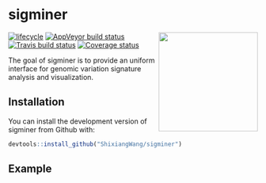 
<!-- README.md is generated from README.Rmd. Please edit that file -->
sigminer
========

<img src="https://github.com/ShixiangWang/sigminer/blob/master/inst/figures/sigminer.png" height="200" align="right" />

[![lifecycle](https://img.shields.io/badge/lifecycle-experimental-orange.svg)](https://www.tidyverse.org/lifecycle/#experimental) [![AppVeyor build status](https://ci.appveyor.com/api/projects/status/github/ShixiangWang/sigminer?branch=master&svg=true)](https://ci.appveyor.com/project/ShixiangWang/sigminer) [![Travis build status](https://travis-ci.org/ShixiangWang/sigminer.svg?branch=master)](https://travis-ci.org/ShixiangWang/sigminer) [![Coverage status](https://codecov.io/gh/ShixiangWang/sigminer/branch/master/graph/badge.svg)](https://codecov.io/github/ShixiangWang/sigminer?branch=master)

The goal of sigminer is to provide an uniform interface for genomic variation signature analysis and visualization.

Installation
------------

You can install the development version of sigminer from Github with:

``` r
devtools::install_github("ShixiangWang/sigminer")
```

Example
-------
